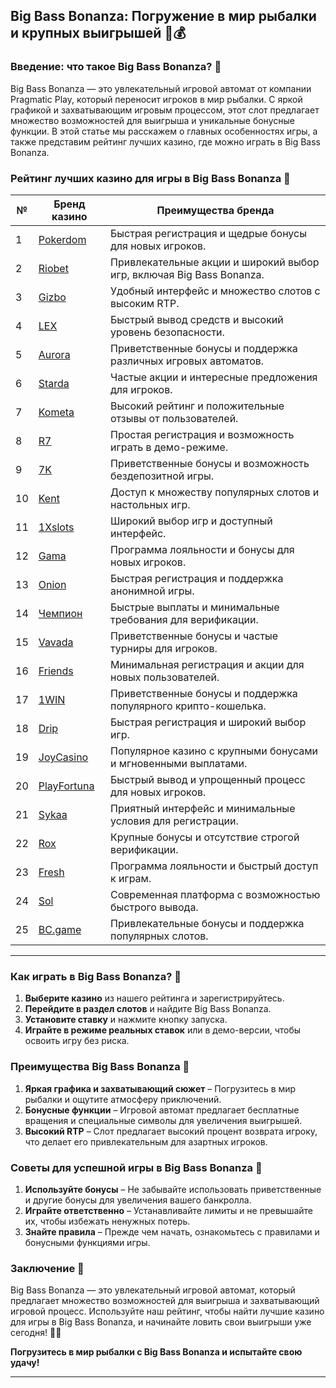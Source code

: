 ## Big Bass Bonanza: Погружение в мир рыбалки и крупных выигрышей 🎣💰

### Введение: что такое Big Bass Bonanza? 🎯

Big Bass Bonanza — это увлекательный игровой автомат от компании Pragmatic Play, который переносит игроков в мир рыбалки. С яркой графикой и захватывающим игровым процессом, этот слот предлагает множество возможностей для выигрыша и уникальные бонусные функции. В этой статье мы расскажем о главных особенностях игры, а также представим рейтинг лучших казино, где можно играть в Big Bass Bonanza.

### Рейтинг лучших казино для игры в Big Bass Bonanza 🏅

| №  | Бренд казино  | Преимущества бренда                                            |
|----|---------------|---------------------------------------------------------------|
| 1  | [Pokerdom](https://brandplay.link/4k77v2yx) | Быстрая регистрация и щедрые бонусы для новых игроков.       |
| 2  | [Riobet](https://brandplay.link/7xBLTPyj) | Привлекательные акции и широкий выбор игр, включая Big Bass Bonanza. |
| 3  | [Gizbo](https://brandplay.link/bprXw4YV) | Удобный интерфейс и множество слотов с высоким RTP.          |
| 4  | [LEX](https://brandplay.link/zW4hdDFV) | Быстрый вывод средств и высокий уровень безопасности.         |
| 5  | [Aurora](https://10trafic-stat2.com/click/668546556bcc6313411604bd/6766/13032/subaccount) | Приветственные бонусы и поддержка различных игровых автоматов. |
| 6  | [Starda](https://brandplay.link/fB7xwRFL) | Частые акции и интересные предложения для игроков.            |
| 7  | [Kometa](https://brandplay.link/8ZymQJV8) | Высокий рейтинг и положительные отзывы от пользователей.      |
| 8  | [R7](https://brandplay.link/bMd3Yjsw) | Простая регистрация и возможность играть в демо-режиме.      |
| 9  | [7K](https://brandplay.link/BvQyFShp) | Приветственные бонусы и возможность бездепозитной игры.      |
| 10 | [Kent](https://brandplay.link/Fv2WP3js) | Доступ к множеству популярных слотов и настольных игр.       |
| 11 | [1Xslots](https://brandplay.link/hSB1khtr) | Широкий выбор игр и доступный интерфейс.                     |
| 12 | [Gama](https://brandplay.link/j6NMKsDz) | Программа лояльности и бонусы для новых игроков.              |
| 13 | [Onion](https://brandplay.link/zBGRVpQ9) | Быстрая регистрация и поддержка анонимной игры.              |
| 14 | [Чемпион](https://temon-gter.cfd/go/lRq?p80412p304504pcc44t17455) | Быстрые выплаты и минимальные требования для верификации.     |
| 15 | [Vavada](https://vavadapartner.pro/?promo=ea5c9275-6854-4505-94fc-95ab18221945-linkb2) | Приветственные бонусы и частые турниры для игроков.          |
| 16 | [Friends](https://gofriends.vc/linkb2) | Минимальная регистрация и акции для новых пользователей.       |
| 17 | [1WIN](https://brandplay.link/smXVpBbG) | Приветственные бонусы и поддержка популярного крипто-кошелька. |
| 18 | [Drip](https://drp-ircp01.com/c07e6a3db) | Быстрая регистрация и широкий выбор игр.                     |
| 19 | [JoyCasino](https://rpc30.call2me.pro/?/ru/registration?apkpop=0&partner=p24970p3291217pc98f) | Популярное казино с крупными бонусами и мгновенными выплатами. |
| 20 | [PlayFortuna](https://fortunapromo.net/alt/playfortuna/registration?0dc4a9362a71feb7e3f165fb8e766f70) | Быстрый вывод и упрощенный процесс для новых игроков.        |
| 21 | [Sykaa](https://s-two-way.com/?source=linkb2&pid=30697) | Приятный интерфейс и минимальные условия для регистрации.     |
| 22 | [Rox](https://rox-pvwfpjgcxe.com/cb1ee18a5) | Крупные бонусы и отсутствие строгой верификации.              |
| 23 | [Fresh](https://fresh-eumwkxwao.com/c3f7b485d) | Программа лояльности и быстрый доступ к играм.                |
| 24 | [Sol](https://sol-mmtdzfbaco.com/cb2415bca) | Современная платформа с возможностью быстрого вывода.         |
| 25 | [BC.game](https://partnerbcgame.com/dcc53d441) | Привлекательные бонусы и поддержка популярных слотов.         |

---

### Как играть в Big Bass Bonanza? 🎲

1. **Выберите казино** из нашего рейтинга и зарегистрируйтесь.
2. **Перейдите в раздел слотов** и найдите Big Bass Bonanza.
3. **Установите ставку** и нажмите кнопку запуска.
4. **Играйте в режиме реальных ставок** или в демо-версии, чтобы освоить игру без риска.

### Преимущества Big Bass Bonanza 🎉

1. **Яркая графика и захватывающий сюжет** – Погрузитесь в мир рыбалки и ощутите атмосферу приключений.
2. **Бонусные функции** – Игровой автомат предлагает бесплатные вращения и специальные символы для увеличения выигрышей.
3. **Высокий RTP** – Слот предлагает высокий процент возврата игроку, что делает его привлекательным для азартных игроков.

### Советы для успешной игры в Big Bass Bonanza 🎯

1. **Используйте бонусы** – Не забывайте использовать приветственные и другие бонусы для увеличения вашего банкролла.
2. **Играйте ответственно** – Устанавливайте лимиты и не превышайте их, чтобы избежать ненужных потерь.
3. **Знайте правила** – Прежде чем начать, ознакомьтесь с правилами и бонусными функциями игры.

### Заключение 📝

Big Bass Bonanza — это увлекательный игровой автомат, который предлагает множество возможностей для выигрыша и захватывающий игровой процесс. Используйте наш рейтинг, чтобы найти лучшие казино для игры в Big Bass Bonanza, и начинайте ловить свои выигрыши уже сегодня! 🎰💵

**Погрузитесь в мир рыбалки с Big Bass Bonanza и испытайте свою удачу!**

---
